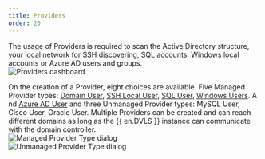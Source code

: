 ```yaml
---
title: Providers
order: 20
---
```

The usage of Providers is required to scan the Active Directory structure, your local network for SSH discovering, SQL accounts, Windows local accounts or Azure AD users and groups.  
![Providers dashboard](https://webdevolutions.azureedge.net/docs/en/server/ServerOp8140.png) 

On the creation of a Provider, eight choices are available. Five Managed Provider types: [Domain User](/server/privileged-access-management/providers/domain-provider/), [SSH Local User](/server/privileged-access-management/providers/local-ssh-provider/), [SQL User](/server/privileged-access-management/providers/sql-server-provider/), [Windows Users](/server/privileged-access-management/providers/windows-users-provider/). A nd [Azure AD User](/server/privileged-access-management/providers/azure-ad-user-provider/) and three Unmanaged Provider types: MySQL User, Cisco User, Oracle User. Multiple Providers can be created and can reach different domains as long as the {{ en.DVLS }} instance can communicate with the domain controller.  
![Managed Provider Type dialog](https://webdevolutions.azureedge.net/docs/en/server/ServerUs6021.png)  
![Unmanaged Provider Type dialog](https://webdevolutions.azureedge.net/docs/en/server/ServerOp8091.png) 


